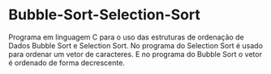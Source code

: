 # Bubble-Sort-Selection-Sort

Programa em linguagem C para o uso das estruturas de ordenação de Dados Bubble Sort e Selection Sort.
No programa do Selection Sort é usado para ordenar um vetor de caracteres. E no programa do Bubble Sort o vetor é ordenado de forma decrescente.
